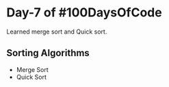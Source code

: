 # Day-7 of #100DaysOfCode

Learned merge sort and Quick sort.

## Sorting Algorithms

* Merge Sort
* Quick Sort